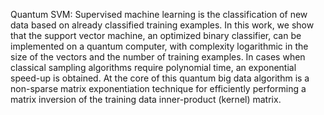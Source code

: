 Quantum SVM: Supervised machine learning is the classification of new data based on already classified training examples. In this work, we show that the support vector machine, an optimized binary classifier, can be implemented on a quantum computer, with complexity logarithmic in the size of the vectors and the number of training examples. In cases when classical sampling algorithms require polynomial time, an exponential speed-up is obtained. At the core of this quantum big data algorithm is a non-sparse matrix exponentiation technique for efficiently performing a matrix inversion of the training data inner-product (kernel) matrix.
